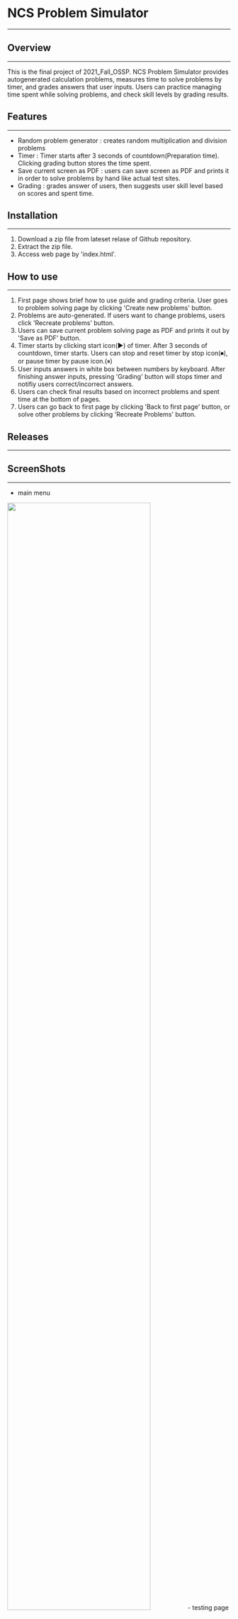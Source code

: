 # NCS Problem Simulator
------------------------------
## Overview
------------------------------
This is the final project of 2021_Fall_OSSP.
NCS Problem Simulator provides autogenerated calculation problems, measures time to solve problems by timer, and grades answers that user inputs.
Users can practice managing time spent while solving problems, and check skill levels by grading results. 
## Features
---------------------------------
+ Random problem generator : creates random multiplication and division problems
+ Timer : Timer starts after 3 seconds of countdown(Preparation time). Clicking grading button stores the time spent.
+ Save current screen as PDF : users can save screen as PDF and prints it in order to solve problems by hand like actual test sites.
+ Grading : grades answer of users, then suggests user skill level based on scores and spent time.
## Installation
-------------------------------------
1. Download a zip file from lateset relase of Github repository.
2. Extract the zip file.
3. Access web page by 'index.html'.
## How to use
-------------------------------------
1. First page shows brief how to use guide and grading criteria. User goes to problem solving page by clicking 'Create new problems' button.
2. Problems are auto-generated. If users want to change problems, users click 'Recreate problems' button.
3. Users can save current problem solving page as PDF and prints it out by 'Save as PDF' button.
4. Timer starts by clicking start icon(▶) of timer. After 3 seconds of countdown, timer starts. Users can stop and reset timer by stop icon(⏹), or pause timer by pause icon.(⏸︎)
5. User inputs answers in white box between numbers by keyboard. After finishing answer inputs, pressing 'Grading' button will stops timer and notifiy users correct/incorrect answers.
6. Users can check final results based on incorrect problems and spent time at the bottom of pages.
7. Users can go back to first page by clicking 'Back to first page' button, or solve other problems by clicking 'Recreate Problems' button.
## Releases
--------------------------------------
## ScreenShots
--------------------------------------
- main menu
<img width="80%" src="https://user-images.githubusercontent.com/92297642/143734625-c06a726f-0145-4b81-a6e1-ea3305a2bc11.png"/>
- testing page
<img width="80%" src="https://user-images.githubusercontent.com/92297642/143734483-ab3449b3-1f35-4dee-ba57-7e298204e970.png"/>
- result
<img width="80%" src="https://user-images.githubusercontent.com/92297642/143734610-b83e52c0-142f-406a-acdb-9781d2fc1704.png"/>
## Demo Video
--------------------------------------
## Members
--------------------------------------
+ Hanbin Lee, 2016313695
+ Sihyeon Hong, 2017311200
+ HyunJoong Kim, 2017312334
